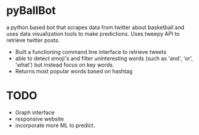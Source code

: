 # pyBallBot
a python based bot that scrapes data from twitter about basketball and uses data visualization tools to make predictions.
Uses tweepy API to retrieve twitter posts.
- Built a functioning command line interface to retrieve tweets
- able to detect emoji's and filter uninteresting words (such as 'and', 'or', 'what') but instead focus on key words.
- Returns most popular words based on hashtag

# TODO
 - Graph interface
 - responsive website
 - incorporate more ML to predict.
